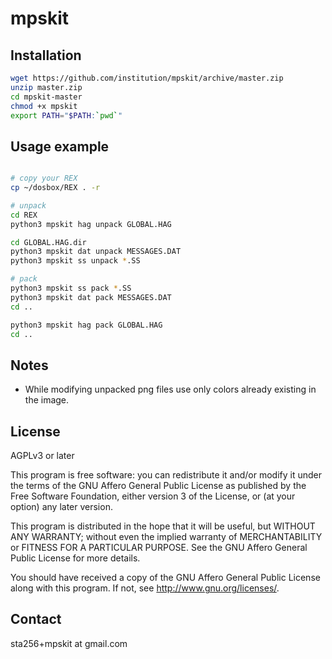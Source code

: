 mpskit
======

Installation
------------

```bash
wget https://github.com/institution/mpskit/archive/master.zip
unzip master.zip
cd mpskit-master
chmod +x mpskit
export PATH="$PATH:`pwd`"
```

Usage example
-------------

```bash

# copy your REX
cp ~/dosbox/REX . -r

# unpack
cd REX
python3 mpskit hag unpack GLOBAL.HAG

cd GLOBAL.HAG.dir
python3 mpskit dat unpack MESSAGES.DAT
python3 mpskit ss unpack *.SS

# pack
python3 mpskit ss pack *.SS
python3 mpskit dat pack MESSAGES.DAT
cd ..

python3 mpskit hag pack GLOBAL.HAG
cd ..

```

Notes
-----

* While modifying unpacked png files use only colors already existing in the image.

License
-------
AGPLv3 or later

This program is free software: you can redistribute it and/or modify
it under the terms of the GNU Affero General Public License as published by
the Free Software Foundation, either version 3 of the License, or
(at your option) any later version.

This program is distributed in the hope that it will be useful,
but WITHOUT ANY WARRANTY; without even the implied warranty of
MERCHANTABILITY or FITNESS FOR A PARTICULAR PURPOSE.  See the
GNU Affero General Public License for more details.

You should have received a copy of the GNU Affero General Public License
along with this program.  If not, see <http://www.gnu.org/licenses/>.

Contact
-------
sta256+mpskit at gmail.com

